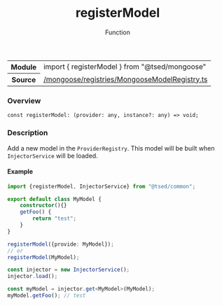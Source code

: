 
<header class="symbol-info-header"><h1 id="registermodel">registerModel</h1><label class="symbol-info-type-label function">Function</label></header>
<!-- summary -->
<section class="symbol-info"><table class="is-full-width"><tbody><tr><th>Module</th><td><div class="lang-typescript"><span class="token keyword">import</span> { registerModel }&nbsp;<span class="token keyword">from</span>&nbsp;<span class="token string">"@tsed/mongoose"</span></div></td></tr><tr><th>Source</th><td><a href="https://github.com/Romakita/ts-express-decorators/blob/v4.26.3/src//mongoose/registries/MongooseModelRegistry.ts#L0-L0">/mongoose/registries/MongooseModelRegistry.ts</a></td></tr></tbody></table></section>
<!-- overview -->


### Overview


<pre><code class="typescript-lang "><span class="token keyword">const</span> registerModel<span class="token punctuation">:</span> <span class="token punctuation">(</span>provider<span class="token punctuation">:</span> <span class="token keyword">any</span><span class="token punctuation">,</span> instance?<span class="token punctuation">:</span> <span class="token keyword">any</span><span class="token punctuation">)</span> => <span class="token keyword">void</span><span class="token punctuation">;</span></code></pre>


<!-- Parameters -->

<!-- Description -->


### Description

Add a new model in the `ProviderRegistry`. This model will be built when `InjectorService` will be loaded.

#### Example

```typescript
import {registerModel, InjectorService} from "@tsed/common";

export default class MyModel {
    constructor(){}
    getFoo() {
        return "test";
    }
}

registerModel({provide: MyModel});
// or
registerModel(MyModel);

const injector = new InjectorService();
injector.load();

const myModel = injector.get<MyModel>(MyModel);
myModel.getFoo(); // test
```

<!-- Members -->

